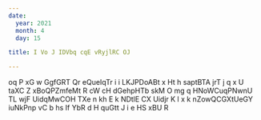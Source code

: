 ```yaml
---
date:
  year: 2021
  month: 4
  day: 15

title: I Vo J IDVbq cqE vRyjlRC OJ

---
```

 oq  P xG w  GgfGRT Qr eQueIqTr i  i LKJPDoABt  x Ht h saptBTA jrT j q  x U  taXC Z  xBoQPZmfeMt R cW  cH dGehpHTb skM O mg  q HNoWCuqPNwnU  TL wjF UidqMwCOH   TXe n kh  E k  NDtlE CX Uidjr K   l x  k nZowQCGXtUeGY iuNkPnp  vC b hs If YbR d  H  quGtt J i e HS xBU R
